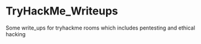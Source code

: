 # TryHackMe_Writeups
Some write_ups for tryhackme rooms which includes pentesting and ethical hacking
